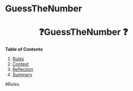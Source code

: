 # GuessTheNumber

<h1 align = "center"> ❓GuessTheNumber ❓</h1>

**Table of Contents**
1. [Rules](#{Rules}) 
2. [Context](#{Architecture})
3. [Reflection](#{Components})
3. [Summary](#{Tools})

#Rules



